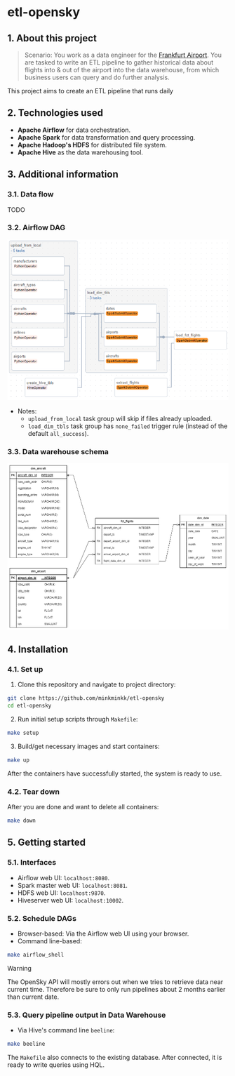 # etl-opensky

## 1. About this project

> Scenario: You work as a data engineer for the [Frankfurt Airport](https://en.wikipedia.org/wiki/Frankfurt_Airport). You are tasked to write an ETL pipeline to gather historical data about flights into & out of the airport into the data warehouse, from which business users can query and do further analysis.

This project aims to create an ETL pipeline that runs daily 

## 2. Technologies used

- **Apache Airflow** for data orchestration.
- **Apache Spark** for data transformation and query processing.
- **Apache Hadoop's HDFS** for distributed file system.
- **Apache Hive** as the data warehousing tool.

## 3. Additional information

### 3.1. Data flow

TODO

### 3.2. Airflow DAG

![Airflow DAG](imgs/airflow_dag.png)

- Notes:
    - `upload_from_local` task group will skip if files already uploaded.
    - `load_dim_tbls` task group has `none_failed` trigger rule (instead of the default `all_success`).

### 3.3. Data warehouse schema

![DWH Schema](imgs/dwh_schema.png)

## 4. Installation

### 4.1. Set up

1. Clone this repository and navigate to project directory:

```bash
git clone https://github.com/minkminkk/etl-opensky
cd etl-opensky
```

2. Run initial setup scripts through `Makefile`:

```bash
make setup
```

3. Build/get necessary images and start containers:

```bash
make up
```

After the containers have successfully started, the system is ready to use.

### 4.2. Tear down

After you are done and want to delete all containers:

```bash
make down
```

## 5. Getting started

### 5.1. Interfaces

- Airflow web UI: `localhost:8080`.
- Spark master web UI: `localhost:8081`.
- HDFS web UI: `localhost:9870`.
- Hiveserver web UI: `localhost:10002`.

### 5.2. Schedule DAGs

- Browser-based: Via the Airflow web UI using your browser.
- Command line-based:
```bash
make airflow_shell
```

> [!warning]
> The OpenSky API will mostly errors out when we tries to retrieve data near current time. Therefore be sure to only run pipelines about 2 months earlier than current date.

### 5.3. Query pipeline output in Data Warehouse

- Via Hive's command line `beeline`:
```bash
make beeline
```

The `Makefile` also connects to the existing database. After connected, it is ready to write queries using HQL.